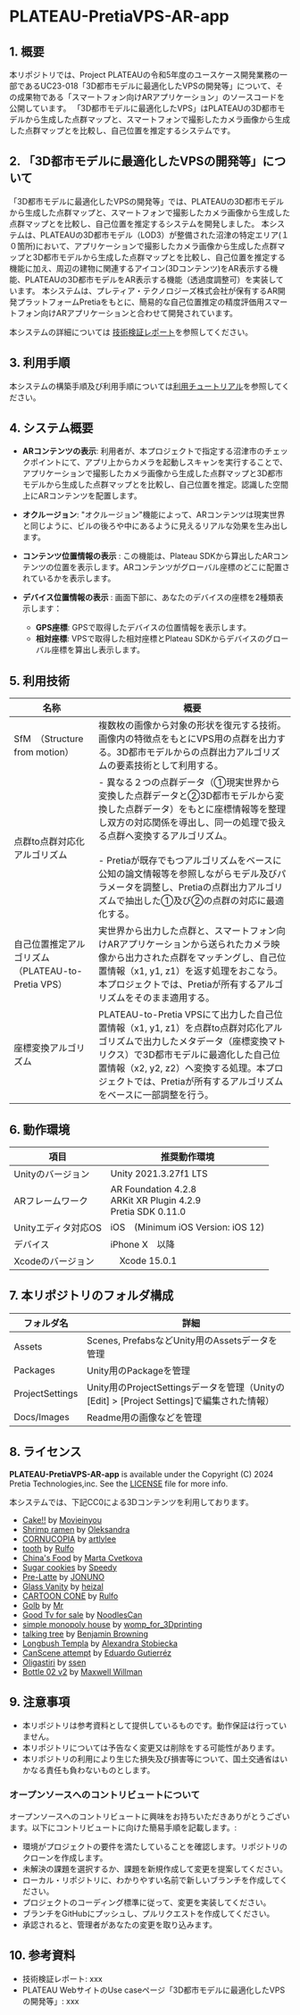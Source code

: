 # PLATEAU-PretiaVPS-AR-app

## 1. 概要
本リポジトリでは、Project PLATEAUの令和5年度のユースケース開発業務の一部であるUC23-018「3D都市モデルに最適化したVPSの開発等」について、その成果物である「スマートフォン向けARアプリケーション」のソースコードを公開しています。
「3D都市モデルに最適化したVPS」はPLATEAUの3D都市モデルから生成した点群マップと、スマートフォンで撮影したカメラ画像から生成した点群マップとを比較し、自己位置を推定するシステムです。


## 2.  「3D都市モデルに最適化したVPSの開発等」について
「3D都市モデルに最適化したVPSの開発等」では、PLATEAUの3D都市モデルから生成した点群マップと、スマートフォンで撮影したカメラ画像から生成した点群マップとを比較し、自己位置を推定するシステムを開発しました。
本システムは、PLATEAUの3D都市モデル（LOD3）が整備された沼津の特定エリア(１０箇所)において、アプリケーションで撮影したカメラ画像から生成した点群マップと3D都市モデルから生成した点群マップとを比較し、自己位置を推定する機能に加え、周辺の建物に関連するアイコン(3Dコンテンツ)をAR表示する機能、PLATEAUの3D都市モデルをAR表示する機能（透過度調整可）を実装しています。
本システムは、プレティア・テクノロジーズ株式会社が保有するAR開発プラットフォームPretiaをもとに、簡易的な自己位置推定の精度評価用スマートフォン向けARアプリケーションと合わせて開発されています。

本システムの詳細については
[技術検証レポート](xxxx)を参照してください。


## 3. 利用手順
本システムの構築手順及び利用手順については[利用チュートリアル](https://project-plateau.github.io/PLATEAU-PretiaVPS-AR-app/)を参照してください。

## 4.  システム概要
* **ARコンテンツの表示**: 
利用者が、本プロジェクトで指定する沼津市のチェックポイントにて、アプリ上からカメラを起動しスキャンを実行することで、アプリケーションで撮影したカメラ画像から生成した点群マップと3D都市モデルから生成した点群マップとを比較し、自己位置を推定。認識した空間上にARコンテンツを配置します。

* **オクルージョン**: "オクルージョン"機能によって、ARコンテンツは現実世界と同じように、ビルの後ろや中にあるように見えるリアルな効果を生み出します。
* **コンテンツ位置情報の表示** : この機能は、Plateau SDKから算出したARコンテンツの位置を表示します。ARコンテンツがグローバル座標のどこに配置されているかを表示します。
* **デバイス位置情報の表示** : 画面下部に、あなたのデバイスの座標を2種類表示します：
  * **GPS座標**: GPSで取得したデバイスの位置情報を表示します。
  * **相対座標**: VPSで取得した相対座標とPlateau SDKからデバイスのグローバル座標を算出し表示します。


## 5.  利用技術
|名称 |概要 |
|-|-|
| SfM　（Structure from motion） | 複数枚の画像から対象の形状を復元する技術。画像内の特徴点をもとにVPS用の点群を出力する。3D都市モデルからの点群出力アルゴリズムの要素技術として利用する。 |
| 点群to点群対応化アルゴリズム | - 異なる２つの点群データ（①現実世界から変換した点群データと②3D都市モデルから変換した点群データ）をもとに座標情報等を整理し双方の対応関係を導出し、同一の処理で扱える点群へ変換するアルゴリズム。 <br> <br> - Pretiaが既存でもつアルゴリズムをベースに公知の論文情報等を参照しながらモデル及びパラメータを調整し、Pretiaの点群出力アルゴリズムで抽出した①及び②の点群の対応に最適化する。 |
| 自己位置推定アルゴリズム（PLATEAU-to-Pretia VPS） | 実世界から出力した点群と、スマートフォン向けARアプリケーションから送られたカメラ映像から出力された点群をマッチングし、自己位置情報（x1, y1, z1）を返す処理をおこなう。本プロジェクトでは、Pretiaが所有するアルゴリズムをそのまま適用する。 |
| 座標変換アルゴリズム | PLATEAU-to-Pretia VPSにて出力した自己位置情報（x1, y1, z1）を点群to点群対応化アルゴリズムで出力したメタデータ（座標変換マトリクス）で3D都市モデルに最適化した自己位置情報（x2, y2, z2）へ変換する処理。本プロジェクトでは、Pretiaが所有するアルゴリズムをベースに一部調整を行う。 |


## 6.  動作環境

| 項目 | 推奨動作環境 | 
| - | - |
| Unityのバージョン | Unity 2021.3.27f1 LTS | 
| ARフレームワーク | AR Foundation 4.2.8 <br> ARKit XR Plugin 4.2.9 <br> Pretia SDK 0.11.0 | 
| Unityエディタ対応OS | iOS　(Minimum iOS Version: iOS 12) | 
| デバイス | iPhone X　以降 | 
| Xcodeのバージョン |　Xcode 15.0.1 | 


## 7.  本リポジトリのフォルダ構成
| フォルダ名 |　詳細 |
|-|-|
| Assets | Scenes, PrefabsなどUnity用のAssetsデータを管理 |
| Packages | Unity用のPackageを管理 |
| ProjectSettings | Unity用のProjectSettingsデータを管理（Unityの[Edit] > [Project Settings]で編集された情報）|
| Docs/Images | Readme用の画像などを管理 |


## 8.  ライセンス
**PLATEAU-PretiaVPS-AR-app** is available under the Copyright (C) 2024 Pretia Technologies,inc. See the [LICENSE](LICENSE) file for more info.

本システムでは、下記CC0による3Dコンテンツを利用しております。

- [Cake!!](https://alpha.womp.com/preview/387526) by [Movieinyou](https://alpha.womp.com/profile/f7394afc-6e94-40d4-8bc5-d9014f997e42)
- [Shrimp ramen](https://alpha.womp.com/preview/448890) by [Oleksandra](https://alpha.womp.com/profile/d4b238ac-388e-40ad-88de-05f86d7639f5)
- [CORNUCOPIA](https://alpha.womp.com/preview/91692) by [artlylee](https://alpha.womp.com/profile/6f769f65-bc71-4a9d-8a22-83fd55113874)
- [tooth](https://alpha.womp.com/preview/457979) by [Rulfo](https://alpha.womp.com/profile/4d0c1893-dcbc-4e38-b113-72015c232c7b)
- [China's Food](https://alpha.womp.com/preview/108889) by [Marta Cvetkova](https://alpha.womp.com/profile/c901d31f-adca-4b82-b9c5-575bccd518cf)
- [Sugar cookies](https://alpha.womp.com/preview/92650) by [Speedy](https://alpha.womp.com/profile/97490f3b-9324-477e-9a25-822960196835)
- [Pre-Latte](https://alpha.womp.com/preview/456671) by [JONUNO](https://alpha.womp.com/profile/c94d13a3-c1be-482b-90ab-fa2fe717f377)
- [Glass Vanity](https://alpha.womp.com/preview/157169) by [heizal](https://alpha.womp.com/profile/30808621-65d7-4d30-b63c-eb700d209e33)
- [CARTOON CONE](https://alpha.womp.com/preview/468005) by [Rulfo](https://alpha.womp.com/profile/4d0c1893-dcbc-4e38-b113-72015c232c7b)
- [Golb](https://alpha.womp.com/preview/393543) by [Mr](https://alpha.womp.com/profile/a0d99e2e-e8d1-4706-bed3-37ed842e40b3)
- [Good Tv for sale](https://alpha.womp.com/preview/361870) by [NoodlesCan](https://alpha.womp.com/profile/13d30dc9-9a14-4059-8857-f4d76cd35d56)
- [simple monopoly house](https://alpha.womp.com/profile/639b35af-85cf-4307-93c2-ecec4ffb997c) by [womp_for_3Dprinting](https://alpha.womp.com/profile/639b35af-85cf-4307-93c2-ecec4ffb997c)
- [talking tree](https://alpha.womp.com/preview/391682) by [Benjamin Browning](https://alpha.womp.com/profile/8610fe94-b7b9-4724-8870-3af2c1930da9)
- [Longbush Templa](https://alpha.womp.com/preview/29416) by [Alexandra Stobiecka](https://alpha.womp.com/profile/cabcc539-fefd-458d-a7cd-aa8f18710f6c)
- [CanScene attempt](https://alpha.womp.com/preview/35462) by [Eduardo Gutierréz](https://alpha.womp.com/profile/5c07458f-59aa-4db4-a380-208f27d5df38)
- [Oligastiri](https://alpha.womp.com/preview/46326) by [ssen](https://alpha.womp.com/profile/9cc1fa4b-c647-484e-b74f-ad6709c97429)
- [Bottle 02 v2](https://alpha.womp.com/preview/423803) by [Maxwell Willman](https://alpha.womp.com/profile/d679d2fe-af3f-475b-b0b8-15547e0b0209)



## 9.  注意事項

- 本リポジトリは参考資料として提供しているものです。動作保証は行っていません。
- 本リポジトリについては予告なく変更又は削除をする可能性があります。
- 本リポジトリの利用により生じた損失及び損害等について、国土交通省はいかなる責任も負わないものとします。

### オープンソースへのコントリビュートについて

オープンソースへのコントリビュートに興味をお持ちいただきありがとうございます。以下にコントリビュートに向けた簡易手順を記載します。:

* 環境がプロジェクトの要件を満たしていることを確認します。リポジトリのクローンを作成します。
* 未解決の課題を選択するか、課題を新規作成して変更を提案してください。
* ローカル・リポジトリに、わかりやすい名前で新しいブランチを作成してください。
* プロジェクトのコーディング標準に従って、変更を実装してください。
* ブランチをGitHubにプッシュし、プルリクエストを作成してください。
* 承認されると、管理者があなたの変更を取り込みます。


## 10.  参考資料

- 技術検証レポート: xxx
- PLATEAU WebサイトのUse caseページ「3D都市モデルに最適化したVPSの開発等」: xxx

